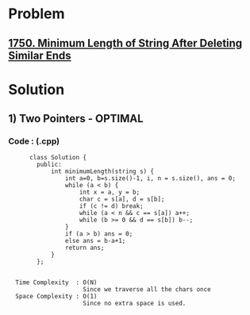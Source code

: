 # Problem

## [1750. Minimum Length of String After Deleting Similar Ends](https://leetcode.com/problems/minimum-length-of-string-after-deleting-similar-ends/)


# Solution 

## 1) Two Pointers - OPTIMAL

       
      
      
   ### Code : (.cpp)
    
          class Solution {
            public:
                int minimumLength(string s) {
                    int a=0, b=s.size()-1, i, n = s.size(), ans = 0;
                    while (a < b) {
                        int x = a, y = b;
                        char c = s[a], d = s[b];
                        if (c != d) break;
                        while (a < n && c == s[a]) a++;
                        while (b >= 0 && d == s[b]) b--;
                    }
                    if (a > b) ans = 0;
                    else ans = b-a+1;
                    return ans;
                }
            };

 
      Time Complexity  : O(N) 
                         Since we traverse all the chars once
      Space Complexity : O(1)
                         Since no extra space is used.
